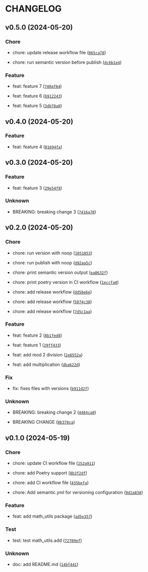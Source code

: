 # CHANGELOG



## v0.5.0 (2024-05-20)

### Chore

* chore: update release workflow file ([`065ca78`](https://github.com/daniel-pape/python-poetry-ci-example/commit/065ca78fe483741fb9599e60885fe0bae8321d6a))

* chore: run semantic version before publish ([`dc6b1e4`](https://github.com/daniel-pape/python-poetry-ci-example/commit/dc6b1e4ddf36ca11826e5b54a3df5de794cb5bd0))

### Feature

* feat: feature 7 ([`740af64`](https://github.com/daniel-pape/python-poetry-ci-example/commit/740af645285c4dbb031812500915b0fd5bef82e6))

* feat: feature 6 ([`b912243`](https://github.com/daniel-pape/python-poetry-ci-example/commit/b9122430497432e9447b69e321cb5fe50c4e7459))

* feat: feature 5 ([`3db78a0`](https://github.com/daniel-pape/python-poetry-ci-example/commit/3db78a0514b47dc793d84233fb41bdec93e9ea0f))


## v0.4.0 (2024-05-20)

### Feature

* feat: feature 4 ([`01694fa`](https://github.com/daniel-pape/python-poetry-ci-example/commit/01694fafe45a31044f4375b9a58f014dc7fa5284))


## v0.3.0 (2024-05-20)

### Feature

* feat: feature 3 ([`29e54f9`](https://github.com/daniel-pape/python-poetry-ci-example/commit/29e54f9147ae7166a5fceba8c383e2a980e338e1))

### Unknown

* BREAKING: breaking change 3 ([`7416a70`](https://github.com/daniel-pape/python-poetry-ci-example/commit/7416a707b0a24d86315a23887808e8b4dc12dd00))


## v0.2.0 (2024-05-20)

### Chore

* chore: run version with noop ([`1051853`](https://github.com/daniel-pape/python-poetry-ci-example/commit/1051853d55bf0bfda0c0382464cdf661095617d8))

* chore: run publish with noop ([`d92aa5c`](https://github.com/daniel-pape/python-poetry-ci-example/commit/d92aa5c2700c69b58b8c9fcd2fda3590e26710aa))

* chore: print semantic version output ([`ea8632f`](https://github.com/daniel-pape/python-poetry-ci-example/commit/ea8632fc273361da06df6e80bb789e1b7a9a6736))

* chore: print poetry version in CI workflow ([`1eccfa0`](https://github.com/daniel-pape/python-poetry-ci-example/commit/1eccfa0e5e24b86316d96e04be97825b6ad16b95))

* chore: add release workflow ([`dd58e6e`](https://github.com/daniel-pape/python-poetry-ci-example/commit/dd58e6ed655e262d468a76c1066cf8ce7b01a2d3))

* chore: add release workflow ([`5874c38`](https://github.com/daniel-pape/python-poetry-ci-example/commit/5874c38382725f0dd211d227aea8ef902377720c))

* chore: add release workflow ([`7d5c1aa`](https://github.com/daniel-pape/python-poetry-ci-example/commit/7d5c1aa75ef876a987f92cfb20cc971166ab198e))

### Feature

* feat: feature 2 ([`8b1fed8`](https://github.com/daniel-pape/python-poetry-ci-example/commit/8b1fed8367e11fa3dccafe2ed41806cac2203809))

* feat: feature 1 ([`29ff433`](https://github.com/daniel-pape/python-poetry-ci-example/commit/29ff4335aad8c0a162e65d91950880e4078ecfad))

* feat: add mod 2 division ([`2e6552a`](https://github.com/daniel-pape/python-poetry-ci-example/commit/2e6552a2715b0ed2d812667ad0a83f2b80f6bbdb))

* feat: add multiplication ([`dba622d`](https://github.com/daniel-pape/python-poetry-ci-example/commit/dba622d5b937a96343e33fcf3460eacd72994dc0))

### Fix

* fix: fixes files with versions ([`b911d2f`](https://github.com/daniel-pape/python-poetry-ci-example/commit/b911d2fe4cb55952b8b05926330cdf275ef7c7ed))

### Unknown

* BREAKING: breaking change 2 ([`4484ca0`](https://github.com/daniel-pape/python-poetry-ci-example/commit/4484ca0f07e601ed3ffe0652431a317e1980dac5))

* BREAKING CHANGE ([`8b378ca`](https://github.com/daniel-pape/python-poetry-ci-example/commit/8b378ca17906420d90c59ca5ea1cc094d3ec52a7))


## v0.1.0 (2024-05-19)

### Chore

* chore: update CI workflow file ([`252a911`](https://github.com/daniel-pape/python-poetry-ci-example/commit/252a911945daa814ac4099d8a102b0eee309490f))

* chore: add Poetry support ([`8b3f2df`](https://github.com/daniel-pape/python-poetry-ci-example/commit/8b3f2df53771940046e111f7b465c1982ab4be21))

* chore: add CI workflow file ([`435befa`](https://github.com/daniel-pape/python-poetry-ci-example/commit/435befa5951b134cd8ff4248728632272fa60a7c))

* chore: Add semantic.yml for versioning configuration ([`9d2a838`](https://github.com/daniel-pape/python-poetry-ci-example/commit/9d2a83884a18ad269aae7fe2dd2d2af14f62cd4d))

### Feature

* feat: add math_utils package ([`ad5e357`](https://github.com/daniel-pape/python-poetry-ci-example/commit/ad5e3572fd3b39464b15a352d8b1115c481f127d))

### Test

* test: test math_utils.add ([`72709ef`](https://github.com/daniel-pape/python-poetry-ci-example/commit/72709ef117068d2fc0e4fe729e4d07b8fe46320c))

### Unknown

* doc: add README.md ([`14bf441`](https://github.com/daniel-pape/python-poetry-ci-example/commit/14bf441fa09617872483a2459ff41964a91bff2f))
